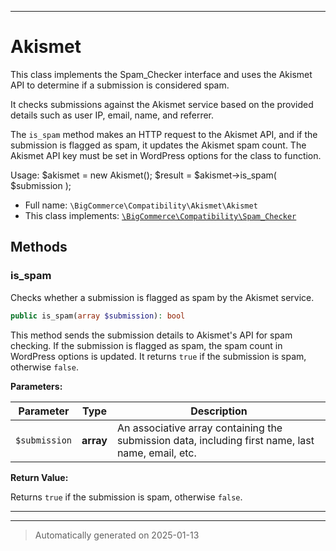 ***

# Akismet

This class implements the Spam_Checker interface and uses the Akismet API to determine if a submission is considered spam.

It checks submissions against the Akismet service based on the provided details such as user IP, email, name, and referrer.

The `is_spam` method makes an HTTP request to the Akismet API, and if the submission is flagged as spam, it updates the Akismet spam count.
The Akismet API key must be set in WordPress options for the class to function.

Usage:
       $akismet = new Akismet();
       $result = $akismet->is_spam( $submission );

* Full name: `\BigCommerce\Compatibility\Akismet\Akismet`
* This class implements:
[`\BigCommerce\Compatibility\Spam_Checker`](./classes/BigCommerce/Compatibility/Spam_Checker.md)




## Methods


### is_spam

Checks whether a submission is flagged as spam by the Akismet service.

```php
public is_spam(array $submission): bool
```

This method sends the submission details to Akismet's API for spam checking. If the submission is flagged as spam,
the spam count in WordPress options is updated. It returns `true` if the submission is spam, otherwise `false`.






**Parameters:**

| Parameter | Type | Description |
|-----------|------|-------------|
| `$submission` | **array** | An associative array containing the submission data, including first name, last name, email, etc. |


**Return Value:**

Returns `true` if the submission is spam, otherwise `false`.




***


***
> Automatically generated on 2025-01-13
